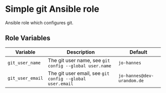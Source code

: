 # Simple git Ansible role

Ansible role which configures git.

## Role Variables

| Variable         | Description                                              | Default                    |
| ---------------- | -------------------------------------------------------- | -------------------------- |
| `git_user_name`  | The git user name, see `git config --global user.name`   | `jo-hannes`                |
| `git_user_email` | The git user email, see `git config --global user.email` | `jo-hannes@dev-urandom.de` |

